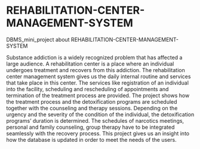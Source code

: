 # REHABILITATION-CENTER-MANAGEMENT-SYSTEM
DBMS_mini_project about REHABILITATION-CENTER-MANAGEMENT-SYSTEM

Substance addiction is a widely recognized problem that has affected a large audience. A
rehabilitation center is a place where an individual undergoes treatment and recovers from this
addiction. The rehabilitation center management system gives us the daily internal routine and
services that take place in this center. The services like registration of an individual into the
facility, scheduling and rescheduling of appointments and termination of the treatment process
are provided. The project shows how the treatment process and the detoxification programs
are scheduled together with the counseling and therapy sessions. Depending on the urgency
and the severity of the condition of the individual, the detoxification programs’ duration is
determined. The schedules of narcotics meetings, personal and family counseling, group
therapy have to be integrated seamlessly with the recovery process. This project gives us an
insight into how the database is updated in order to meet the needs of the users.
